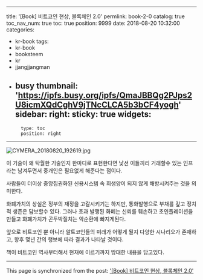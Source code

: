 
---
title: '[Book] 비트코인 현상, 블록체인 2.0'
permlink: book-2-0
catalog: true
toc_nav_num: true
toc: true
position: 9999
date: 2018-08-20 10:32:00
categories:
- kr-book
tags:
- kr-book
- booksteem
- kr
- jjangjjangman
- busy
thumbnail: 'https://ipfs.busy.org/ipfs/QmaJBBQg2PJps2U8icmXQdCghV9jTNcCLCA5b3bCF4yogh'
sidebar:
    right:
        sticky: true
widgets:
    -
        type: toc
        position: right
---


![CYMERA_20180820_192619.jpg](https://ipfs.busy.org/ipfs/QmaJBBQg2PJps2U8icmXQdCghV9jTNcCLCA5b3bCF4yogh)

이 기술이 왜 탁월한 기술인지 
한마디로 표현한다면 
낯선 이들끼리 거래할수 있는
인프라는 남겨두면서 
중개인은 필요없게 해준다는 점이다.

사람들이 더이상 중앙집권화된 
신용시스템 속 희생양이 되지 않게
해방시켜주는 것을 의미한다.

화폐가치의 상실은 정부의 재정을
고갈시키기는 하지만, 
통화발행으로 부채를 갚고
정치적 생존은 담보할수 있다.
그러나 초과 발행된 화폐는 신뢰를 훼손하고
초인플레이션을 만들고 화폐가치가 
곤두박질치는 악순환에 빠지게된다.

앞으로 비트코인 뿐 아니라 알트코인들의
미래가 어떻게 될지 다양한 시나리오가
존재하고, 향후 몇년 간의 행보에 따라
결과가 나타날 것이다.

책이 비트코인 역사부터해서 현재에 이르기까지 방대한 내용을 담고있다.

- - -

This page is synchronized from the post: ['[Book] 비트코인 현상, 블록체인 2.0'](https://steemit.com/@lucky2015/book-2-0)
